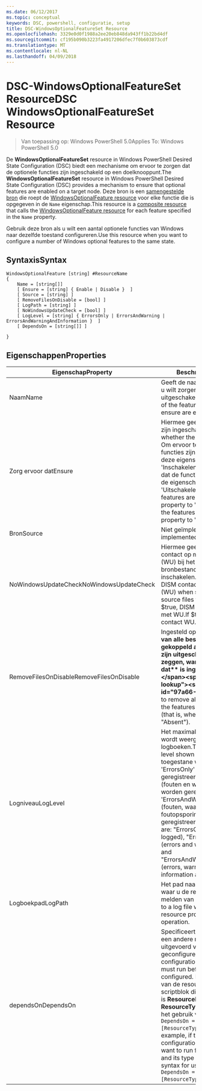 ```yaml
---
ms.date: 06/12/2017
ms.topic: conceptual
keywords: DSC, powershell, configuratie, setup
title: DSC-WindowsOptionalFeatureSet Resource
ms.openlocfilehash: 3329e0d0f1988a2ee20eb848da943ff1b22bd4df
ms.sourcegitcommit: cf195b090b3223fa4917206dfec7f0b603873cdf
ms.translationtype: MT
ms.contentlocale: nl-NL
ms.lasthandoff: 04/09/2018
---
```

# <a name="dsc-windowsoptionalfeatureset-resource"></a><span data-ttu-id="97a66-103">DSC-WindowsOptionalFeatureSet Resource</span><span class="sxs-lookup"><span data-stu-id="97a66-103">DSC WindowsOptionalFeatureSet Resource</span></span>

> <span data-ttu-id="97a66-104">Van toepassing op: Windows PowerShell 5.0</span><span class="sxs-lookup"><span data-stu-id="97a66-104">Applies To: Windows PowerShell 5.0</span></span>

<span data-ttu-id="97a66-105">De **WindowsOptionalFeatureSet** resource in Windows PowerShell Desired State Configuration (DSC) biedt een mechanisme om ervoor te zorgen dat de optionele functies zijn ingeschakeld op een doelknooppunt.</span><span class="sxs-lookup"><span data-stu-id="97a66-105">The **WindowsOptionalFeatureSet** resource in Windows PowerShell Desired State Configuration (DSC) provides a mechanism to ensure that optional features are enabled on a target node.</span></span>
<span data-ttu-id="97a66-106">Deze bron is een [samengestelde bron](authoringResourceComposite.md) die roept de [WindowsOptionalFeature resource](windowsOptionalFeatureResource.md) voor elke functie die is opgegeven in de `Name` eigenschap.</span><span class="sxs-lookup"><span data-stu-id="97a66-106">This resource is a [composite resource](authoringResourceComposite.md) that calls the [WindowsOptionalFeature resource](windowsOptionalFeatureResource.md) for each feature specified in the `Name` property.</span></span>

<span data-ttu-id="97a66-107">Gebruik deze bron als u wilt een aantal optionele functies van Windows naar dezelfde toestand configureren.</span><span class="sxs-lookup"><span data-stu-id="97a66-107">Use this resource when you want to configure a number of Windows optional features to the same state.</span></span>

## <a name="syntax"></a><span data-ttu-id="97a66-108">Syntaxis</span><span class="sxs-lookup"><span data-stu-id="97a66-108">Syntax</span></span>

```
WindowsOptionalFeature [string] #ResourceName
{
    Name = [string[]]
    [ Ensure = [string] { Enable | Disable }  ]
    [ Source = [string] ]
    [ RemoveFilesOnDisable = [bool] ]
    [ LogPath = [string] ]
    [ NoWindowsUpdateCheck = [bool] ]
    [ LogLevel = [string] { ErrorsOnly | ErrorsAndWarning | ErrorsAndWarningAndInformation }  ]
    [ DependsOn = [string[]] ]

}
```

## <a name="properties"></a><span data-ttu-id="97a66-109">Eigenschappen</span><span class="sxs-lookup"><span data-stu-id="97a66-109">Properties</span></span>

|  <span data-ttu-id="97a66-110">Eigenschap</span><span class="sxs-lookup"><span data-stu-id="97a66-110">Property</span></span>  |  <span data-ttu-id="97a66-111">Beschrijving</span><span class="sxs-lookup"><span data-stu-id="97a66-111">Description</span></span>   |
|---|---|
| <span data-ttu-id="97a66-112">Naam</span><span class="sxs-lookup"><span data-stu-id="97a66-112">Name</span></span>| <span data-ttu-id="97a66-113">Geeft de naam van de functies die u wilt zorgen zijn ingeschakeld of uitgeschakeld.</span><span class="sxs-lookup"><span data-stu-id="97a66-113">Indicates the name of the features that you want to ensure are enabled or disabled.</span></span>|
| <span data-ttu-id="97a66-114">Zorg ervoor dat</span><span class="sxs-lookup"><span data-stu-id="97a66-114">Ensure</span></span>| <span data-ttu-id="97a66-115">Hiermee geeft u op of de functies zijn ingeschakeld.</span><span class="sxs-lookup"><span data-stu-id="97a66-115">Specifies whether the features are enabled.</span></span> <span data-ttu-id="97a66-116">Om ervoor te zorgen dat de functies zijn ingeschakeld, stel deze eigenschap in op 'Inschakelen' om ervoor te zorgen dat de functies zijn uitgeschakeld, de eigenschap instellen op 'Uitschakelen'.</span><span class="sxs-lookup"><span data-stu-id="97a66-116">To ensure that the features are enabled, set this property to "Enable" To ensure that the features are disabled, set the property to "Disable".</span></span>|
| <span data-ttu-id="97a66-117">Bron</span><span class="sxs-lookup"><span data-stu-id="97a66-117">Source</span></span>| <span data-ttu-id="97a66-118">Niet geïmplementeerd.</span><span class="sxs-lookup"><span data-stu-id="97a66-118">Not implemented.</span></span>|
| <span data-ttu-id="97a66-119">NoWindowsUpdateCheck</span><span class="sxs-lookup"><span data-stu-id="97a66-119">NoWindowsUpdateCheck</span></span>| <span data-ttu-id="97a66-120">Hiermee geeft u op of DISM neemt contact op met Windows Update (WU) bij het zoeken naar de bronbestanden voor de functies inschakelen.</span><span class="sxs-lookup"><span data-stu-id="97a66-120">Specifies whether DISM contacts Windows Update (WU) when searching for the source files to enable features.</span></span> <span data-ttu-id="97a66-121">Als $true, DISM niet contact opneemt met WU.</span><span class="sxs-lookup"><span data-stu-id="97a66-121">If $true, DISM does not contact WU.</span></span>|
| <span data-ttu-id="97a66-122">RemoveFilesOnDisable</span><span class="sxs-lookup"><span data-stu-id="97a66-122">RemoveFilesOnDisable</span></span>| <span data-ttu-id="97a66-123">Ingesteld op **$true** verwijderen van alle bestanden die zijn gekoppeld aan de functies als ze zijn uitgeschakeld (dat wil zeggen, wanneer **Zorg ervoor dat** is ingesteld op 'Afwezig').</span><span class="sxs-lookup"><span data-stu-id="97a66-123">Set to **$true** to remove all files associated with the features when they are disabled (that is, when **Ensure** is set to "Absent").</span></span>|
| <span data-ttu-id="97a66-124">Logniveau</span><span class="sxs-lookup"><span data-stu-id="97a66-124">LogLevel</span></span>| <span data-ttu-id="97a66-125">Het maximale uitvoerniveau op die wordt weergegeven in de logboeken.</span><span class="sxs-lookup"><span data-stu-id="97a66-125">The maximum output level shown in the logs.</span></span> <span data-ttu-id="97a66-126">De toegestane waarden zijn: 'ErrorsOnly' (alleen fouten worden geregistreerd), 'ErrorsAndWarning' (fouten en waarschuwingen worden geregistreerd), en 'ErrorsAndWarningAndInformation' (fouten, waarschuwingen en foutopsporingsinformatie worden geregistreerd).</span><span class="sxs-lookup"><span data-stu-id="97a66-126">The accepted values are: "ErrorsOnly" (only errors are logged), "ErrorsAndWarning" (errors and warnings are logged), and "ErrorsAndWarningAndInformation" (errors, warnings, and debug information are logged).</span></span>|
| <span data-ttu-id="97a66-127">Logboekpad</span><span class="sxs-lookup"><span data-stu-id="97a66-127">LogPath</span></span>| <span data-ttu-id="97a66-128">Het pad naar een logboekbestand waar u de resourceprovider aan te melden van de bewerking.</span><span class="sxs-lookup"><span data-stu-id="97a66-128">The path to a log file where you want the resource provider to log the operation.</span></span>|
| <span data-ttu-id="97a66-129">dependsOn</span><span class="sxs-lookup"><span data-stu-id="97a66-129">DependsOn</span></span>| <span data-ttu-id="97a66-130">Specificeert dat de configuratie van een andere resource moet worden uitgevoerd voordat deze bron is geconfigureerd.</span><span class="sxs-lookup"><span data-stu-id="97a66-130">Specifies that the configuration of another resource must run before this resource is configured.</span></span> <span data-ttu-id="97a66-131">Bijvoorbeeld, als de ID van de resourceconfiguratie scriptblok die u wilt uitvoeren eerst is __ResourceName__ en het type __ResourceType__, de syntaxis voor het gebruik van deze eigenschap is `DependsOn = "[ResourceType]ResourceName"`.</span><span class="sxs-lookup"><span data-stu-id="97a66-131">For example, if the ID of the resource configuration script block that you want to run first is __ResourceName__ and its type is __ResourceType__, the syntax for using this property is `DependsOn = "[ResourceType]ResourceName"`.</span></span>|